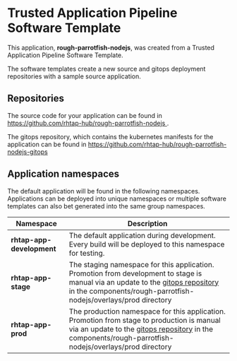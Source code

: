 # Trusted Application Pipeline Software Template

This application, **rough-parrotfish-nodejs**, was created from a Trusted Application Pipeline Software Template.

The software templates create a new source and gitops deployment repositories with a sample source application. 

## Repositories

The source code for your application can be found in [https://github.com/rhtap-hub/rough-parrotfish-nodejs ](https://github.com/rhtap-hub/rough-parrotfish-nodejs ).
 
The gitops repository, which contains the kubernetes manifests for the application can be found in 
[https://github.com/rhtap-hub/rough-parrotfish-nodejs-gitops ](https://github.com/rhtap-hub/rough-parrotfish-nodejs-gitops ) 

## Application namespaces 

The default application will be found in the following namespaces. Applications can be deployed into unique namespaces or multiple software templates can also bet generated into the same group namespaces.  

|  Namespace   |  Description   |  
| -------- | -------- |   
| **rhtap-app-development** | The default application during development. Every build will be deployed to this namespace for testing. | 
| **rhtap-app-stage** | The staging namespace for this application. Promotion from development to stage is manual via an update to the [gitops repository](https://github.com/rhtap-hub/rough-parrotfish-nodejs-gitops ) in the components/rough-parrotfish-nodejs/overlays/prod directory |  
| **rhtap-app-prod** | The production namespace for this application. Promotion from stage to production is manual via an update to the [gitops repository](https://github.com/rhtap-hub/rough-parrotfish-nodejs-gitops ) in the components/rough-parrotfish-nodejs/overlays/prod directory | 